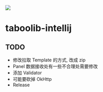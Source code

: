 ![](https://wiki.ptms.ink/images/6/69/Taboolib-png-blue-v2.png)

# taboolib-intellij

## TODO

- 修改拉取 Template 的方式, 改成 zip
- Panel 数据接收处有一些不合理处需要修改
- 添加 Validator
- 可能要砍掉 OkHttp
- Release